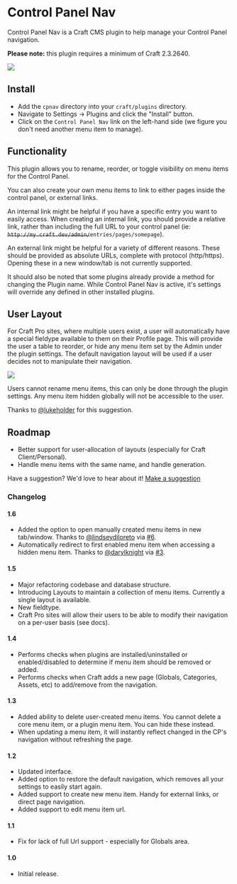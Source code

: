 # Control Panel Nav

Control Panel Nav is a Craft CMS plugin to help manage your Control Panel navigation.

**Please note:** this plugin requires a minimum of Craft 2.3.2640.

<img src="https://raw.githubusercontent.com/engram-design/CPNav/master/screenshots/main-new.png" />


## Install

- Add the `cpnav` directory into your `craft/plugins` directory.
- Navigate to Settings -> Plugins and click the "Install" button.
- Click on the `Control Panel Nav` link on the left-hand side (we figure you don't need another menu item to manage).


## Functionality

This plugin allows you to rename, reorder, or toggle visibility on menu items for the Control Panel.

You can also create your own menu items to link to either pages inside the control panel, or external links. 

An internal link might be helpful if you have a specific entry you want to easily access. When creating an internal link, you should provide a relative link, rather than including the full URL to your control panel (ie: ~~`http://my.craft.dev/admin/`~~`entries/pages/somepage`).

An external link might be helpful for a variety of different reasons. These should be provided as absolute URLs, complete with protocol (http/https). Opening these in a new window/tab is not currently supported.

It should also be noted that some plugins already provide a method for changing the Plugin name. While Control Panel Nav is active, it's settings will override any defined in other installed plugins.


## User Layout

For Craft Pro sites, where multiple users exist, a user will automatically have a special fieldype available to them on their Profile page. This will provide the user a table to reorder, or hide any menu item set by the Admin under the plugin settings. The default navigation layout will be used if a user decides not to manipulate their navigation.

<img src="https://raw.githubusercontent.com/engram-design/CPNav/master/screenshots/profile.png" />

Users cannot rename menu items, this can only be done through the plugin settings. Any menu item hidden globally will not be accessible to the user.

Thanks to [@lukeholder](https://github.com/lukeholder) for this suggestion.


## Roadmap

- Better support for user-allocation of layouts (especially for Craft Client/Personal).
- Handle menu items with the same name, and handle generation.

Have a suggestion? We'd love to hear about it! [Make a suggestion](https://github.com/engram-design/CPNav/issues)


### Changelog

#### 1.6

- Added the option to open manually created menu items in new tab/window. Thanks to [@lindseydiloreto](https://github.com/darylknight) via [#6](https://github.com/engram-design/CPNav/issues/6).
- Automatically redirect to first enabled menu item when accessing a hidden menu item. Thanks to [@darylknight](https://github.com/darylknight) via [#3](https://github.com/engram-design/CPNav/issues/3).

#### 1.5

- Major refactoring codebase and database structure.
- Introducing Layouts to maintain a collection of menu items. Currently a single layout is available.
- New fieldtype.
- Craft Pro sites will allow their users to be able to modify their navigation on a per-user basis (see docs).

#### 1.4

- Performs checks when plugins are installed/uninstalled or enabled/disabled to determine if menu item should be removed or added.
- Performs checks when Craft adds a new page (Globals, Categories, Assets, etc) to add/remove from the navigation.

#### 1.3

- Added ability to delete user-created menu items. You cannot delete a core menu item, or a plugin menu item. You can hide these instead.
- When updating a menu item, it will instantly reflect changed in the CP's navigation without refreshing the page.

#### 1.2

- Updated interface.
- Added option to restore the default navigation, which removes all your settings to easily start again.
- Added support to create new menu item. Handy for external links, or direct page navigation.
- Added support to edit menu item url.

#### 1.1

- Fix for lack of full Url support - especially for Globals area.

#### 1.0

- Initial release.